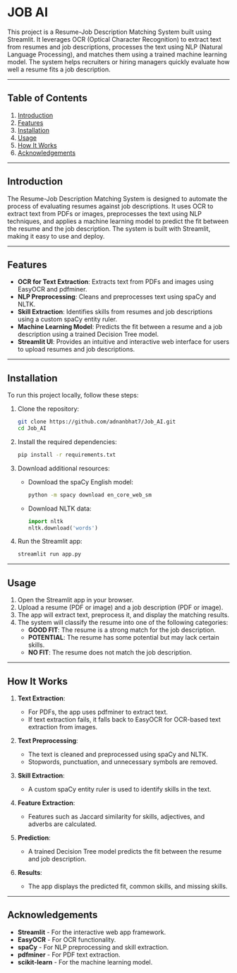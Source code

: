 # JOB AI

This project is a Resume-Job Description Matching System built using Streamlit. It leverages OCR (Optical Character Recognition) to extract text from resumes and job descriptions, processes the text using NLP (Natural Language Processing), and matches them using a trained machine learning model. The system helps recruiters or hiring managers quickly evaluate how well a resume fits a job description.

---

## Table of Contents
1. [Introduction](#introduction)
2. [Features](#features)
3. [Installation](#installation)
4. [Usage](#usage)
5. [How It Works](#how-it-works)
6. [Acknowledgements](#acknowledgements)

---

## Introduction
The Resume-Job Description Matching System is designed to automate the process of evaluating resumes against job descriptions. It uses OCR to extract text from PDFs or images, preprocesses the text using NLP techniques, and applies a machine learning model to predict the fit between the resume and the job description. The system is built with Streamlit, making it easy to use and deploy.

---

## Features
- **OCR for Text Extraction**: Extracts text from PDFs and images using EasyOCR and pdfminer.
- **NLP Preprocessing**: Cleans and preprocesses text using spaCy and NLTK.
- **Skill Extraction**: Identifies skills from resumes and job descriptions using a custom spaCy entity ruler.
- **Machine Learning Model**: Predicts the fit between a resume and a job description using a trained Decision Tree model.
- **Streamlit UI**: Provides an intuitive and interactive web interface for users to upload resumes and job descriptions.

---

## Installation
To run this project locally, follow these steps:

1. Clone the repository:
   ```bash
   git clone https://github.com/adnanbhat7/Job_AI.git
   cd Job_AI
   ```

2. Install the required dependencies:
   ```bash
   pip install -r requirements.txt
   ```

3. Download additional resources:
   - Download the spaCy English model:
     ```bash
     python -m spacy download en_core_web_sm
     ```
   - Download NLTK data:
     ```python
     import nltk
     nltk.download('words')
     ```

4. Run the Streamlit app:
   ```bash
   streamlit run app.py
   ```

---

## Usage
1. Open the Streamlit app in your browser.
2. Upload a resume (PDF or image) and a job description (PDF or image).
3. The app will extract text, preprocess it, and display the matching results.
4. The system will classify the resume into one of the following categories:
   - **GOOD FIT**: The resume is a strong match for the job description.
   - **POTENTIAL**: The resume has some potential but may lack certain skills.
   - **NO FIT**: The resume does not match the job description.

---

## How It Works

1. **Text Extraction**:
   - For PDFs, the app uses pdfminer to extract text.
   - If text extraction fails, it falls back to EasyOCR for OCR-based text extraction from images.

2. **Text Preprocessing**:
   - The text is cleaned and preprocessed using spaCy and NLTK.
   - Stopwords, punctuation, and unnecessary symbols are removed.

3. **Skill Extraction**:
   - A custom spaCy entity ruler is used to identify skills in the text.

4. **Feature Extraction**:
   - Features such as Jaccard similarity for skills, adjectives, and adverbs are calculated.

5. **Prediction**:
   - A trained Decision Tree model predicts the fit between the resume and job description.

6. **Results**:
   - The app displays the predicted fit, common skills, and missing skills.
---

## Acknowledgements
- **Streamlit** - For the interactive web app framework.
- **EasyOCR** - For OCR functionality.
- **spaCy** - For NLP preprocessing and skill extraction.
- **pdfminer** - For PDF text extraction.
- **scikit-learn** - For the machine learning model.

